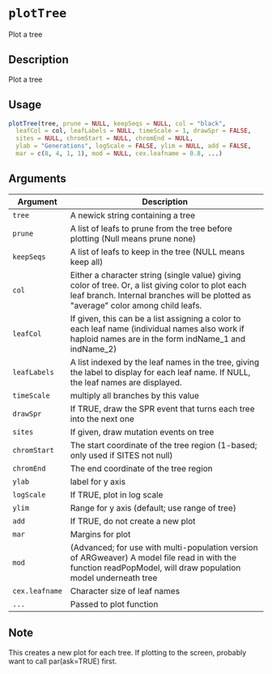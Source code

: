 # `plotTree`

Plot a tree


## Description

Plot a tree


## Usage

```r
plotTree(tree, prune = NULL, keepSeqs = NULL, col = "black",
  leafCol = col, leafLabels = NULL, timeScale = 1, drawSpr = FALSE,
  sites = NULL, chromStart = NULL, chromEnd = NULL,
  ylab = "Generations", logScale = FALSE, ylim = NULL, add = FALSE,
  mar = c(8, 4, 1, 1), mod = NULL, cex.leafname = 0.8, ...)
```


## Arguments

Argument      |Description
------------- |----------------
`tree`     |     A newick string containing a tree
`prune`     |     A list of leafs to prune from the tree before plotting (Null means prune none)
`keepSeqs`     |     A list of leafs to keep in the tree (NULL means keep all)
`col`     |     Either a character string (single value) giving color of tree. Or, a list giving color to plot each leaf branch. Internal branches will be plotted as "average" color among child leafs.
`leafCol`     |     If given, this can be a list assigning a color to each leaf name (individual names also work if haploid names are in the form indName_1 and indName_2)
`leafLabels`     |     A list indexed by the leaf names in the tree, giving the label to display for each leaf name. If NULL, the leaf names are displayed.
`timeScale`     |     multiply all branches by this value
`drawSpr`     |     If TRUE, draw the SPR event that turns each tree into the next one
`sites`     |     If given, draw mutation events on tree
`chromStart`     |     The start coordinate of the tree region (1-based; only used if SITES not null)
`chromEnd`     |     The end coordinate of the tree region
`ylab`     |     label for y axis
`logScale`     |     If TRUE, plot in log scale
`ylim`     |     Range for y axis (default; use range of tree)
`add`     |     If TRUE, do not create a new plot
`mar`     |     Margins for plot
`mod`     |     (Advanced; for use with multi-population version of ARGweaver) A model file read in with the function readPopModel, will draw population model underneath tree
`cex.leafname`     |     Character size of leaf names
`...`     |     Passed to plot function


## Note

This creates a new plot for each tree. If plotting to the screen, probably
 want to call par(ask=TRUE) first.

